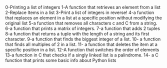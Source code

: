 0-Printing a list of integers
1-A function that retrieves an element from a list
2-Replace Items in  a list
3-Print a list of integers in reverse!
4-a function that replaces an element in a list at a specific
position without modifying the original list
5-a function that removes all characters c and C from a string.
6-a function that prints a matrix of integers.
7-a function that adds 2 tuples
8-a function that returns a tuple with the length of a string and its first character.
9-a function that finds the biggest integer of a list.
10- a function that finds all multiples of 2 in a list.
11- a function that deletes the item at a specific position in a list.
12-A function that switches the order of elements
13-a function in C that checks if a singly linked list is a palindrome.
14- a C function that prints some basic info about Python lists

